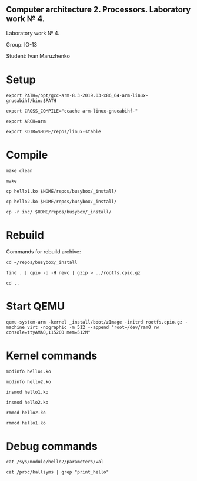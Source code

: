 ## Computer architecture 2. Processors. Laboratory work № 4.
Laboratory work № 4.

Group: IO-13

Student: Ivan Maruzhenko

# Setup

```
export PATH=/opt/gcc-arm-8.3-2019.03-x86_64-arm-linux-gnueabihf/bin:$PATH
```
```
export CROSS_COMPILE="ccache arm-linux-gnueabihf-"
```
```
export ARCH=arm
```
```
export KDIR=$HOME/repos/linux-stable
```
# Compile

```
make clean
```
```
make
```
```
cp hello1.ko $HOME/repos/busybox/_install/
```
```
cp hello2.ko $HOME/repos/busybox/_install/
```
```
cp -r inc/ $HOME/repos/busybox/_install/
```
# Rebuild

Commands for rebuild archive:
```
cd ~/repos/busybox/_install
```
```
find . | cpio -o -H newc | gzip > ../rootfs.cpio.gz
```
```
cd ..
```
# Start QEMU

```
qemu-system-arm -kernel _install/boot/zImage -initrd rootfs.cpio.gz -machine virt -nographic -m 512 --append "root=/dev/ram0 rw console=ttyAMA0,115200 mem=512M"
```
# Kernel commands

```
modinfo hello1.ko
```
```
modinfo hello2.ko
```
```
insmod hello1.ko
```
```
insmod hello2.ko
```
```
rmmod hello2.ko
```
```
rmmod hello1.ko
```

# Debug commands
```
cat /sys/module/hello2/parameters/val
```
```
cat /proc/kallsyms | grep "print_hello"
```
